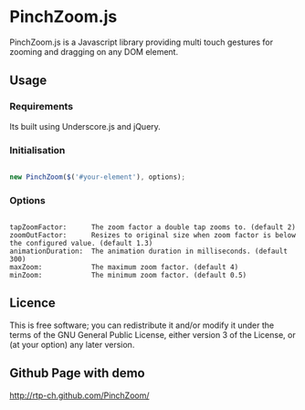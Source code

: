 # PinchZoom.js

PinchZoom.js is a Javascript library providing multi touch gestures for zooming and dragging on any DOM element.

## Usage

### Requirements
Its built using Underscore.js and jQuery.

### Initialisation

```Javascript

new PinchZoom($('#your-element'), options);

```

### Options

```Text

tapZoomFactor:      The zoom factor a double tap zooms to. (default 2)
zoomOutFactor:      Resizes to original size when zoom factor is below the configured value. (default 1.3)
animationDuration:  The animation duration in milliseconds. (default 300)
maxZoom:            The maximum zoom factor. (default 4)
minZoom:            The minimum zoom factor. (default 0.5)

```

## Licence

This is free software; you can redistribute it and/or modify it under the terms of the GNU General Public License, either version 3 of the License, or (at your option) any later version.

## Github Page with demo

http://rtp-ch.github.com/PinchZoom/